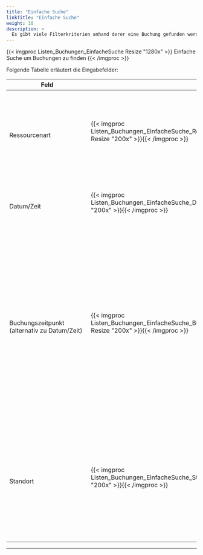 ```yaml
---
title: "Einfache Suche"
linkTitle: "Einfache Suche"
weight: 10
description: >
  Es gibt viele Filterkriterien anhand derer eine Buchung gefunden werden kann. Die gängigsten Filter finden Sie in der *Einfachen Suche*: Ressourcenart, Datum/Zeit der Buchung, Buchungszeitpunkt und Standort.
---
```


{{< imgproc Listen_Buchungen_EinfacheSuche Resize "1280x" >}}
Einfache Suche um Buchungen zu finden 
{{< /imgproc >}}

Folgende Tabelle erläutert die Eingabefelder:

 |<div style="width:200px">Feld</div>|<div style="width:200px"></div>|Funktion|
 |---|---|---|
 |</br> Ressourcenart|{{< imgproc Listen_Buchungen_EinfacheSuche_Ressourcenart Resize "200x" >}}{{< /imgproc >}}|</br> <p style="text-align: justify"> Über das Plus (+) wählen Sie vorhandene Ressourcen (Räume, Parkplätze, Arbeitsplätze,...) aus. </p>|
 |</br> Datum/Zeit|{{< imgproc Listen_Buchungen_EinfacheSuche_Datum Resize "200x" >}}{{< /imgproc >}}|</br> <p style="text-align: justify"> Wählen Sie hier das Datum und den Zeitraum der gesuchten Buchung aus </p>|
 |</br> Buchungszeitpunkt  </br>(alternativ zu Datum/Zeit)|{{< imgproc Listen_Buchungen_EinfacheSuche_Buchungszeitraum Resize "200x" >}}{{< /imgproc >}}|</br> <p style="text-align: justify"> **Alle**: </br> Es werden alle Zeitäume berücksichtigt </br> **Heute laufende und künftige Buchungen**:  </br> Alle Buchungen ab jetzt am heutigen Tag </br> **laufende und künftige Buchungen**: </br> Alle Buchungen ab dem morgigen Tag </br> **vergangene Buchungen**: </br> Alle bereits vergangenen Buchungen </p>|
 |</br> Standort|{{< imgproc Listen_Buchungen_EinfacheSuche_Standort Resize "200x" >}}{{< /imgproc >}}|</br> <p style="text-align: justify"> Werden über ROOMS die Ressourcen mehrerer Standorte (verschiedene Städte, unterschiedliche Filialen,...) verwaltet, wählen Sie hier den entsprechenden Standort aus. </p>|
 ---

